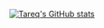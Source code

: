 [![Tareq's GitHub stats](https://github-readme-stats-self-zeta.vercel.app/api?username=tbareich&show_icons=true&theme=apprentice)](https://github.com/tbareich/github-readme-stats)
